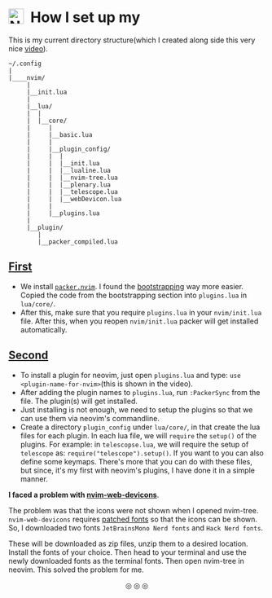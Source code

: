 # How I set up my <img align="left" alt ="Neovim" width="30px" src="https://upload.wikimedia.org/wikipedia/commons/4/4f/Neovim-logo.svg" style="padding-right:10px;" />

This is my current directory structure(which I created along side this very nice [video](https://www.youtube.com/watch?v=J9yqSdvAKXY)).

```
~/.config
|
|____nvim/
     |
     |__init.lua
     |
     |__lua/
     |  |
     |  |__core/
     |     |
     |     |__basic.lua
     |     |
     |     |__plugin_config/
     |     |  |
     |     |  |__init.lua
     |     |  |__lualine.lua
     |     |  |__nvim-tree.lua
     |     |  |__plenary.lua
     |     |  |__telescope.lua
     |     |  |__webDevicon.lua
     |     |
     |     |__plugins.lua
     |
     |__plugin/
        |
        |__packer_compiled.lua
```

## <ins>First</ins>
* We install [`packer.nvim`](https://github.com/wbthomason/packer.nvim#packernvim). I found the [bootstrapping](https://github.com/wbthomason/packer.nvim#bootstrapping) way more easier. Copied the code from the bootstrapping section into `plugins.lua` in `lua/core/`.
* After this, make sure that you require `plugins.lua` in your `nvim/init.lua` file. After this, when you reopen `nvim/init.lua` packer will get installed automatically.

## <ins>Second</ins>
* To install a plugin for neovim, just open `plugins.lua` and type: `use <plugin-name-for-nvim>`(this is shown in the video).
* After adding the plugin names to `plugins.lua`, run `:PackerSync` from the file. The plugin(s) will get installed.
* Just installing is not enough, we need to setup the plugins so that we can use them via neovim's commandline.
* Create a directory `plugin_config` under `lua/core/`, in that create the lua files for each plugin. In each lua file, we will `require` the `setup()` of the plugins. For example: in `telescopse.lua`, we will require the setup of `telescope` as: `require("telescope").setup()`. If you want to you can also define some keymaps. There's more that you can do with these files, but since, it's my first with neovim's plugins, I have done it in a simple manner.

**I faced a problem with [nvim-web-devicons](https://github.com/nvim-tree/nvim-web-devicons)**.

The problem was that the icons were not shown when I opened nvim-tree. `nvim-web-devicons` requires [patched fonts](https://www.nerdfonts.com/) so that the icons can be shown. So, I downloaded two fonts `JetBrainsMono Nerd fonts` and `Hack Nerd fonts`.

These will be downloaded as zip files, unzip them to a desired location. Install the fonts of your choice. Then head to your terminal and use the newly downloaded fonts as the terminal fonts. Then open nvim-tree in neovim. This solved the problem for me.

<p align="center">
&#9678; &#9678; &#9678;
</p>
